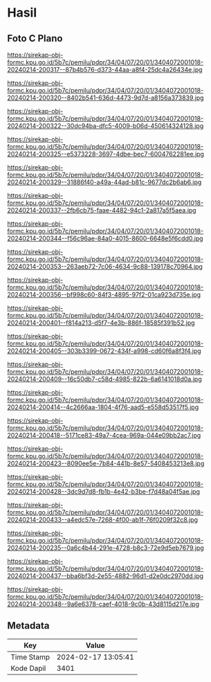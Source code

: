 # Hasil

## Foto C Plano

https://sirekap-obj-formc.kpu.go.id/5b7c/pemilu/pdpr/34/04/07/20/01/3404072001018-20240214-200317--87b4b576-d373-44aa-a8f4-25dc4a26434e.jpg

https://sirekap-obj-formc.kpu.go.id/5b7c/pemilu/pdpr/34/04/07/20/01/3404072001018-20240214-200320--8402b541-636d-4473-9d7d-a8156a373839.jpg

https://sirekap-obj-formc.kpu.go.id/5b7c/pemilu/pdpr/34/04/07/20/01/3404072001018-20240214-200322--30dc94ba-dfc5-4009-b06d-450614324128.jpg

https://sirekap-obj-formc.kpu.go.id/5b7c/pemilu/pdpr/34/04/07/20/01/3404072001018-20240214-200325--e5373228-3697-4dbe-bec7-6004762281ee.jpg

https://sirekap-obj-formc.kpu.go.id/5b7c/pemilu/pdpr/34/04/07/20/01/3404072001018-20240214-200329--31886f40-a49a-44ad-b81c-9677dc2b6ab6.jpg

https://sirekap-obj-formc.kpu.go.id/5b7c/pemilu/pdpr/34/04/07/20/01/3404072001018-20240214-200337--2fb6cb75-faae-4482-94c1-2a817a5f5aea.jpg

https://sirekap-obj-formc.kpu.go.id/5b7c/pemilu/pdpr/34/04/07/20/01/3404072001018-20240214-200344--f56c96ae-84a0-4015-8600-6648e5f6cdd0.jpg

https://sirekap-obj-formc.kpu.go.id/5b7c/pemilu/pdpr/34/04/07/20/01/3404072001018-20240214-200353--263aeb72-7c06-4634-9c88-139178c70964.jpg

https://sirekap-obj-formc.kpu.go.id/5b7c/pemilu/pdpr/34/04/07/20/01/3404072001018-20240214-200356--bf998c60-84f3-4895-97f2-01ca923d735e.jpg

https://sirekap-obj-formc.kpu.go.id/5b7c/pemilu/pdpr/34/04/07/20/01/3404072001018-20240214-200401--f814a213-d5f7-4e3b-886f-18585f391b52.jpg

https://sirekap-obj-formc.kpu.go.id/5b7c/pemilu/pdpr/34/04/07/20/01/3404072001018-20240214-200405--303b3399-0672-434f-a998-cd60f6a8f3f4.jpg

https://sirekap-obj-formc.kpu.go.id/5b7c/pemilu/pdpr/34/04/07/20/01/3404072001018-20240214-200409--16c50db7-c58d-4985-822b-6a6141018d0a.jpg

https://sirekap-obj-formc.kpu.go.id/5b7c/pemilu/pdpr/34/04/07/20/01/3404072001018-20240214-200414--4c2666aa-1804-4f76-aad5-e558d53517f5.jpg

https://sirekap-obj-formc.kpu.go.id/5b7c/pemilu/pdpr/34/04/07/20/01/3404072001018-20240214-200418--5171ce83-49a7-4cea-969a-044e09bb2ac7.jpg

https://sirekap-obj-formc.kpu.go.id/5b7c/pemilu/pdpr/34/04/07/20/01/3404072001018-20240214-200423--8090ee5e-7b84-441b-8e57-5408453213e8.jpg

https://sirekap-obj-formc.kpu.go.id/5b7c/pemilu/pdpr/34/04/07/20/01/3404072001018-20240214-200428--3dc9d7d8-fb1b-4e42-b3be-f7d48a04f5ae.jpg

https://sirekap-obj-formc.kpu.go.id/5b7c/pemilu/pdpr/34/04/07/20/01/3404072001018-20240214-200433--a4edc57e-7268-4f00-ab1f-76f0209f32c8.jpg

https://sirekap-obj-formc.kpu.go.id/5b7c/pemilu/pdpr/34/04/07/20/01/3404072001018-20240214-200235--0a6c4b44-291e-4728-b8c3-72e9d5eb7679.jpg

https://sirekap-obj-formc.kpu.go.id/5b7c/pemilu/pdpr/34/04/07/20/01/3404072001018-20240214-200437--bba6bf3d-2e55-4882-96d1-d2e0dc2970dd.jpg

https://sirekap-obj-formc.kpu.go.id/5b7c/pemilu/pdpr/34/04/07/20/01/3404072001018-20240214-200348--9a6e6378-caef-4018-9c0b-43d8115d217e.jpg


## Metadata

| Key        | Value               |
| ---------- | ------------------- |
| Time Stamp | 2024-02-17 13:05:41 |
| Kode Dapil | 3401                |



